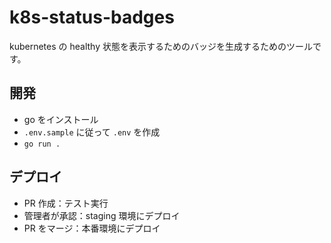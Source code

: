 # k8s-status-badges

kubernetes の healthy 状態を表示するためのバッジを生成するためのツールです。

## 開発

- go をインストール
- `.env.sample` に従って `.env` を作成
- `go run .`

## デプロイ

- PR 作成：テスト実行
- 管理者が承認：staging 環境にデプロイ
- PR をマージ：本番環境にデプロイ
